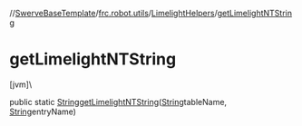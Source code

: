 //[SwerveBaseTemplate](../../../index.md)/[frc.robot.utils](../index.md)/[LimelightHelpers](index.md)/[getLimelightNTString](get-limelight-n-t-string.md)

# getLimelightNTString

[jvm]\

public static [String](https://docs.oracle.com/javase/8/docs/api/java/lang/String.html)[getLimelightNTString](get-limelight-n-t-string.md)([String](https://docs.oracle.com/javase/8/docs/api/java/lang/String.html)tableName, [String](https://docs.oracle.com/javase/8/docs/api/java/lang/String.html)entryName)
